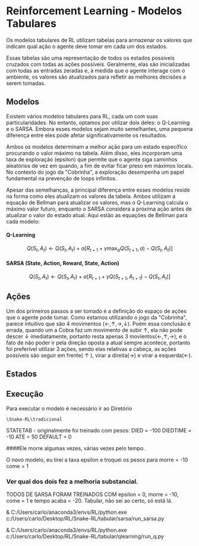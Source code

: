 # Reinforcement Learning - Modelos Tabulares

Os modelos tabulares de RL utilizam tabelas para armazenar os valores que indicam qual ação o agente deve tomar em cada um dos estados.

Essas tabelas são uma representação de todos os estados possíveis cruzados com todas as ações possíveis. Geralmente, elas são inicializadas com todas as entradas zeradas e, à medida que o agente interage com o ambiente, os valores são atualizados para refletir as melhores decisões a serem tomadas.

## Modelos

Existem vários modelos tabulares para RL, cada um com suas particularidades. No entanto, optamos por utilizar dois deles: o Q-Learning e o SARSA. Embora esses modelos sejam muito semelhantes, uma pequena diferença entre eles pode afetar significativamente os resultados.

Ambos os modelos determinam a melhor ação para um estado específico procurando o valor máximo na tabela. Além disso, eles incorporam uma taxa de exploração (epsilon) que permite que o agente siga caminhos aleatórios de vez em quando, a fim de evitar ficar preso em máximos locais. No contexto do jogo da "Cobrinha", a exploração desempenha um papel fundamental na prevenção de loops infinitos.

Apesar das semelhanças, a principal diferença entre esses modelos reside na forma como eles atualizam os valores da tabela. Ambos utilizam a equação de Bellman para atualizar os valores, mas o Q-Learning calcula o máximo valor futuro, enquanto o SARSA considera a próxima ação antes de atualizar o valor do estado atual. Aqui estão as equações de Bellman para cada modelo:

#### Q-Learning
$$Q(S_t,A_t) \leftarrow Q(S_t,A_t) + \alpha [R_{t+1} + \gamma \max_{a} Q(S_{t+1},a) - Q(S_t,A_t)]$$

#### SARSA (State, Action, Reward, State, Action)
$$Q(S_t,A_t) \leftarrow Q(S_t,A_t) + \alpha [R_{t+1} + \gamma Q(S_{t+1},A_{t+1}) - Q(S_t,A_t)]$$

## Ações

Um dos primeiros passos a ser tomado é a definição do espaço de ações que o agente pode tomar. Como estamos utilizando o jogo da "Cobrinha", parece intuitivo que são 4 movimentos ($\leftarrow,\uparrow,\rightarrow,\downarrow$). Poém essa conclusão é errada, quando um a Cobra faz um movimento de subir $\uparrow$, ela não pode descer $\downarrow$ imediatamente, portanto resta apenas 3 movientos($\leftarrow,\uparrow,\rightarrow$), e o fato de não poder ir pela direção oposta a atual sempre acontece, portanto foi preferível utilizar 3 ações, sendo elas relativas a cabeça, as ações possíveis são seguir em frente( $\uparrow$ ), virar a direita($\rightarrow$) e virar a esquerda($\leftarrow$).

## Estados
## Execução

Para executar o modelo é necessário ir ao Diretório

`\Snake-RL\tradicional`


STATETAB - originalmente foi treinado com pesos:
DIED = -100
DIEDTIME = -10
ATE = 50
DEFAULT = 0

####Ele morre algumas vezes, várias vezes pelo tempo.

O novo modelo, eu tirei a taxa epsilon e troquei os pesos para
morre = -10
come = 1
### Ver qual dos dois fez a melhoria substancial.

TODOS DE SARSA FORAM TREINADOS COM epsilon = 0, morre = -10, come = 1 e tempo acaba = -20.
Tabular, não sei ao certo, só está lá. 


& C:/Users/carlo/anaconda3/envs/RL/python.exe c:/Users/carlo/Desktop/RL/Snake-RL/tabular/sarsa/run_sarsa.py

& C:/Users/carlo/anaconda3/envs/RL/python.exe c:/Users/carlo/Desktop/RL/Snake-RL/tabular/qlearning/run_q.py